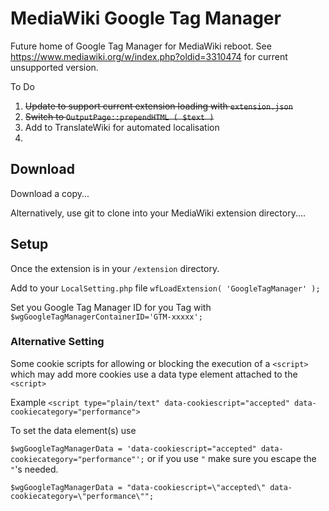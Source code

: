 # MediaWiki Google Tag Manager

Future home of Google Tag Manager for MediaWiki reboot. See https://www.mediawiki.org/w/index.php?oldid=3310474 for current unsupported version.

To Do

1. <strike>Update to support current extension loading with `extension.json`</strike>
2. <strike>Switch to `OutputPage::prependHTML ( $text )`</strike>
3. Add to TranslateWiki for automated localisation
4. 

## Download

Download a copy...

Alternatively, use git to clone into your MediaWiki extension directory....

## Setup

Once the extension is in your `/extension` directory.

Add to your `LocalSetting.php` file `wfLoadExtension( 'GoogleTagManager' );`

Set you Google Tag Manager ID for you Tag with `$wgGoogleTagManagerContainerID='GTM-xxxxx';`

### Alternative Setting

Some cookie scripts for allowing or blocking the execution of a `<script>` which may add more cookies use a data type element attached to the `<script>`

Example `<script type="plain/text" data-cookiescript="accepted" data-cookiecategory="performance">`

To set the data element(s) use 

`$wgGoogleTagManagerData = 'data-cookiescript="accepted" data-cookiecategory="performance"';` or if you use `"` make sure you escape the `"`'s needed.

`$wgGoogleTagManagerData = "data-cookiescript=\"accepted\" data-cookiecategory=\"performance\"";`
